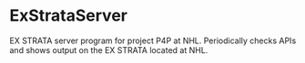 # ExStrataServer
EX STRATA server program for project P4P at NHL. Periodically checks APIs and shows output on the EX STRATA located at NHL.
